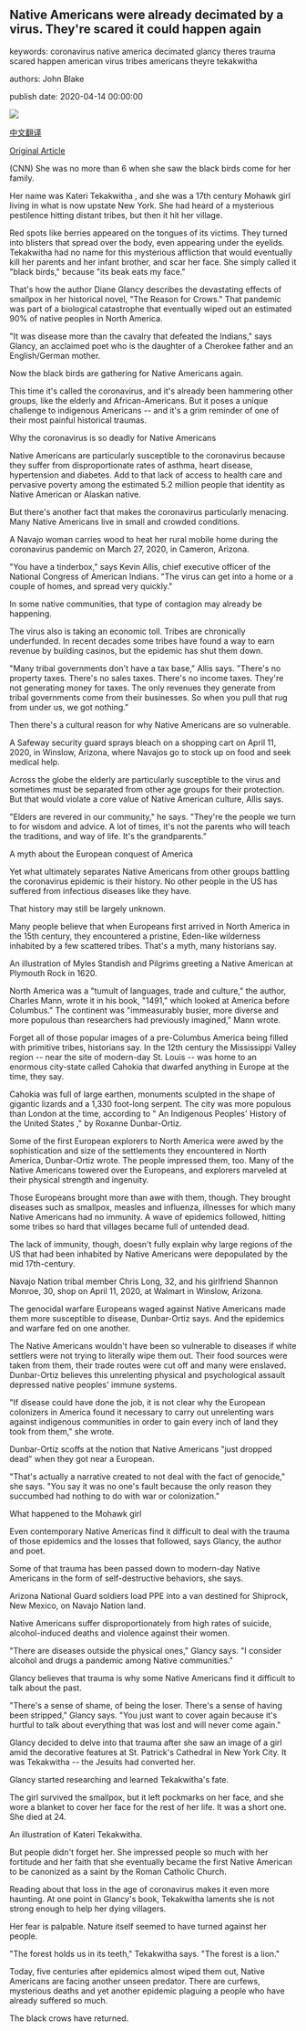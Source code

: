 ## Native Americans were already decimated by a virus. They're scared it could happen again

keywords: coronavirus native america decimated glancy theres trauma scared happen american virus tribes americans theyre tekakwitha

authors: John Blake

publish date: 2020-04-14 00:00:00

![](https://cdn.cnn.com/cnnnext/dam/assets/200412113921-02-native-americans-virus-super-tease.jpg)

[中文翻译](Native%20Americans%20were%20already%20decimated%20by%20a%20virus.%20They%27re%20scared%20it%20could%20happen%20again_zh.md)

[Original Article](https://edition.cnn.com/2020/04/14/us/native-americans-coronavirus-blake/index.html)

(CNN) She was no more than 6 when she saw the black birds come for her family.

Her name was Kateri Tekakwitha , and she was a 17th century Mohawk girl living in what is now upstate New York. She had heard of a mysterious pestilence hitting distant tribes, but then it hit her village.

Red spots like berries appeared on the tongues of its victims. They turned into blisters that spread over the body, even appearing under the eyelids. Tekakwitha had no name for this mysterious affliction that would eventually kill her parents and her infant brother, and scar her face. She simply called it "black birds," because "its beak eats my face."

That's how the author Diane Glancy describes the devastating effects of smallpox in her historical novel, "The Reason for Crows." That pandemic was part of a biological catastrophe that eventually wiped out an estimated 90% of native peoples in North America.

"It was disease more than the cavalry that defeated the Indians," says Glancy, an acclaimed poet who is the daughter of a Cherokee father and an English/German mother.

Now the black birds are gathering for Native Americans again.

This time it's called the coronavirus, and it's already been hammering other groups, like the elderly and African-Americans. But it poses a unique challenge to indigenous Americans -- and it's a grim reminder of one of their most painful historical traumas.

Why the coronavirus is so deadly for Native Americans

Native Americans are particularly susceptible to the coronavirus because they suffer from disproportionate rates of asthma, heart disease, hypertension and diabetes. Add to that lack of access to health care and pervasive poverty among the estimated 5.2 million people that identity as Native American or Alaskan native.

But there's another fact that makes the coronavirus particularly menacing. Many Native Americans live in small and crowded conditions.

A Navajo woman carries wood to heat her rural mobile home during the coronavirus pandemic on March 27, 2020, in Cameron, Arizona.

"You have a tinderbox," says Kevin Allis, chief executive officer of the National Congress of American Indians. "The virus can get into a home or a couple of homes, and spread very quickly."

In some native communities, that type of contagion may already be happening.

The virus also is taking an economic toll. Tribes are chronically underfunded. In recent decades some tribes have found a way to earn revenue by building casinos, but the epidemic has shut them down.

"Many tribal governments don't have a tax base," Allis says. "There's no property taxes. There's no sales taxes. There's no income taxes. They're not generating money for taxes. The only revenues they generate from tribal governments come from their businesses. So when you pull that rug from under us, we got nothing."

Then there's a cultural reason for why Native Americans are so vulnerable.

A Safeway security guard sprays bleach on a shopping cart on April 11, 2020, in Winslow, Arizona, where Navajos go to stock up on food and seek medical help.

Across the globe the elderly are particularly susceptible to the virus and sometimes must be separated from other age groups for their protection. But that would violate a core value of Native American culture, Allis says.

"Elders are revered in our community," he says. "They're the people we turn to for wisdom and advice. A lot of times, it's not the parents who will teach the traditions, and way of life. It's the grandparents."

A myth about the European conquest of America

Yet what ultimately separates Native Americans from other groups battling the coronavirus epidemic is their history. No other people in the US has suffered from infectious diseases like they have.

That history may still be largely unknown.

Many people believe that when Europeans first arrived in North America in the 15th century, they encountered a pristine, Eden-like wilderness inhabited by a few scattered tribes. That's a myth, many historians say.

An illustration of Myles Standish and Pilgrims greeting a Native American at Plymouth Rock in 1620.

North America was a "tumult of languages, trade and culture," the author, Charles Mann, wrote it in his book, "1491," which looked at America before Columbus." The continent was "immeasurably busier, more diverse and more populous than researchers had previously imagined," Mann wrote.

Forget all of those popular images of a pre-Columbus America being filled with primitive tribes, historians say. In the 12th century the Mississippi Valley region -- near the site of modern-day St. Louis -- was home to an enormous city-state called Cahokia that dwarfed anything in Europe at the time, they say.

Cahokia was full of large earthen, monuments sculpted in the shape of gigantic lizards and a 1,330 foot-long serpent. The city was more populous than London at the time, according to " An Indigenous Peoples' History of the United States ," by Roxanne Dunbar-Ortiz.

Some of the first European explorers to North America were awed by the sophistication and size of the settlements they encountered in North America, Dunbar-Ortiz wrote. The people impressed them, too. Many of the Native Americans towered over the Europeans, and explorers marveled at their physical strength and ingenuity.

Those Europeans brought more than awe with them, though. They brought diseases such as smallpox, measles and influenza, illnesses for which many Native Americans had no immunity. A wave of epidemics followed, hitting some tribes so hard that villages became full of untended dead.

The lack of immunity, though, doesn't fully explain why large regions of the US that had been inhabited by Native Americans were depopulated by the mid 17th-century.

Navajo Nation tribal member Chris Long, 32, and his girlfriend Shannon Monroe, 30, shop on April 11, 2020, at Walmart in Winslow, Arizona.

The genocidal warfare Europeans waged against Native Americans made them more susceptible to disease, Dunbar-Ortiz says. And the epidemics and warfare fed on one another.

The Native Americans wouldn't have been so vulnerable to diseases if white settlers were not trying to literally wipe them out. Their food sources were taken from them, their trade routes were cut off and many were enslaved. Dunbar-Ortiz believes this unrelenting physical and psychological assault depressed native peoples' immune systems.

"If disease could have done the job, it is not clear why the European colonizers in America found it necessary to carry out unrelenting wars against indigenous communities in order to gain every inch of land they took from them," she wrote.

Dunbar-Ortiz scoffs at the notion that Native Americans "just dropped dead" when they got near a European.

"That's actually a narrative created to not deal with the fact of genocide," she says. "You say it was no one's fault because the only reason they succumbed had nothing to do with war or colonization."

What happened to the Mohawk girl

Even contemporary Native Americas find it difficult to deal with the trauma of those epidemics and the losses that followed, says Glancy, the author and poet.

Some of that trauma has been passed down to modern-day Native Americans in the form of self-destructive behaviors, she says.

Arizona National Guard soldiers load PPE into a van destined for Shiprock, New Mexico, on Navajo Nation land.

Native Americans suffer disproportionately from high rates of suicide, alcohol-induced deaths and violence against their women.

"There are diseases outside the physical ones," Glancy says. "I consider alcohol and drugs a pandemic among Native communities."

Glancy believes that trauma is why some Native Americans find it difficult to talk about the past.

"There's a sense of shame, of being the loser. There's a sense of having been stripped," Glancy says. "You just want to cover again because it's hurtful to talk about everything that was lost and will never come again."

Glancy decided to delve into that trauma after she saw an image of a girl amid the decorative features at St. Patrick's Cathedral in New York City. It was Tekakwitha -- the Jesuits had converted her.

Glancy started researching and learned Tekakwitha's fate.

The girl survived the smallpox, but it left pockmarks on her face, and she wore a blanket to cover her face for the rest of her life. It was a short one. She died at 24.

An illustration of Kateri Tekakwitha.

But people didn't forget her. She impressed people so much with her fortitude and her faith that she eventually became the first Native American to be canonized as a saint by the Roman Catholic Church.

Reading about that loss in the age of coronavirus makes it even more haunting. At one point in Glancy's book, Tekakwitha laments she is not strong enough to help her dying villagers.

Her fear is palpable. Nature itself seemed to have turned against her people.

"The forest holds us in its teeth," Tekakwitha says. "The forest is a lion."

Today, five centuries after epidemics almost wiped them out, Native Americans are facing another unseen predator. There are curfews, mysterious deaths and yet another epidemic plaguing a people who have already suffered so much.

The black crows have returned.